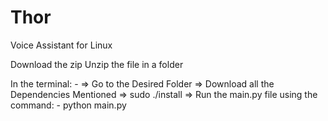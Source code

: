 # Thor
Voice Assistant for Linux

Download the zip
Unzip the file in a folder 

In the terminal: -
=> Go to the Desired Folder 
=> Download all the Dependencies Mentioned 
=> sudo ./install
=> Run the main.py file using the command: -
	python main.py
